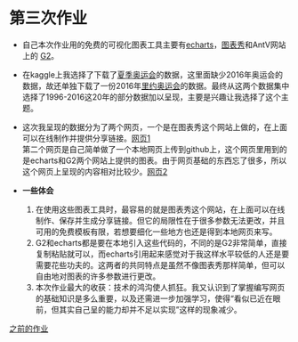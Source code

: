 # 第三次作业
- 自己本次作业用的免费的可视化图表工具主要有[echarts](https://www.echartsjs.com/zh/index.html)，[图表秀](https://www.tubiaoxiu.com/)和AntV网站上的 [G2](http://antv.alipay.com/zh-cn/g2/3.x/demo/index.html)。
- 在kaggle上我选择了下载了[夏季奥运会](https://www.kaggle.com/the-guardian/olympic-games)的数据，这里面缺少2016年奥运会的数据，故还单独下载了一份2016年[里约奥运会](https://www.kaggle.com/rio2016/olympic-games)的数据。最终从这两个数据集中选择了1996-2016这20年的部分数据加以呈现，主要是兴趣让我选择了这个主题。
- 这次我呈现的数据分为了两个网页，一个是在图表秀这个网站上做的，在上面可以在线制作并提供分享链接。[网页1](https://www.tubiaoxiu.com/p/s/3a5ee912e6452766.html)  
第二个网页是自己简单做了一个本地网页上传到github上，这个网页里用到的是echarts和G2两个网站上提供的图表。由于网页基础的东西忘了很多，所以这个网页上呈现的内容相对比较少。[网页2](https://cheerupyxolive.github.io/Homework/homework3/olympics)

- **一些体会**
  1. 在使用这些图表工具时，最容易的就是图表秀这个网站，在上面可以在线制作、保存并生成分享链接。但它的局限性在于很多参数无法更改，并且可用的免费模板有限，若想要细化一些地方也还是得到本地网页来写。
  2. G2和echarts都是要在本地引入这些代码的，不同的是G2非常简单，直接复制粘贴就可以，而echarts引用起来感觉对于我这样水平较低的人还是要需要花些功夫的。这两者的共同特点是虽然不像图表秀那样简单，但可以自由地对图表的许多参数进行更改。
  3. 本次作业最大的收获：技术的鸿沟使人抓狂。我又认识到了掌握编写网页的基础知识是多么重要，以及还需进一步加强学习，使得“看似已近在眼前，但其实自己呈的能力却并不足以实现”这样的现象减少。



[之前的作业](https://github.com/cheerupyxolive/Homework/blob/master/previoushw.md)

